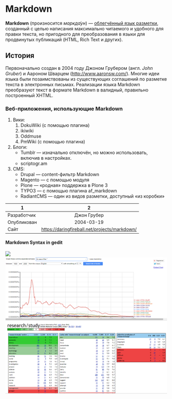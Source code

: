 # Markdown
**Markdown** (произносится *маркда́ун*) — [облегчённый язык разметки](https://ru.wikipedia.org/wiki/%D0%AF%D0%B7%D1%8B%D0%BA_%D1%80%D0%B0%D0%B7%D0%BC%D0%B5%D1%82%D0%BA%D0%B8#Облегчённые_языки_разметки), созданный с целью написания максимально читаемого и удобного для правки текста, но пригодного для преобразования в языки для продвинутых публикаций (HTML, Rich Text и других).
## История
Первоначально создан в 2004 году Джоном Грубером (англ. *John Gruber*) и Аароном Шварцем (<http://www.aaronsw.com/>). Многие идеи языка были позаимствованы из существующих соглашений по разметке текста в электронных письмах. Реализации языка Markdown преобразуют текст в формате Markdown в валидный, правильно построенный XHTML.
### Веб-приложения, использующие Markdown
1. Вики:
    1. DokuWiki (с помощью плагина)
    2. ikiwiki
    3. Oddmuse
    4. PmWiki (с помощью плагина)
2. Блоги:
    - Tumblr — изначально отключён, но можно использовать, включив в настройках.
    - scriptogr.am
3. CMS:
    - Drupal — content-фильтр Markdown
    - Magento — с помощью модуля
    - Plone — «родная» поддержка в Plone 3
    - TYPO3 — с помощью плагина af_markdown
    - RadiantCMS — один из видов разметки, доступный «из коробки»
    
1|2
---|:---:
Разработчик|Джон Грубер
Опубликован|2004-03-19
Сайт|https://daringfireball.net/projects/markdown/
#### Markdown Syntax in gedit
![](https://upload.wikimedia.org/wikipedia/commons/thumb/9/94/Markdown_Syntax_in_gedit.png/1024px-Markdown_Syntax_in_gedit.png)
![](https://github.com/alexandrapikalova/seminar1/blob/master/task1.PNG)
![](https://github.com/alexandrapikalova/seminar1/blob/master/11.PNG)

